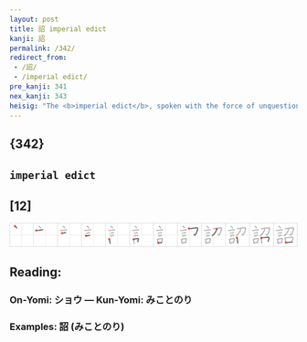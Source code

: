 ```yaml
---
layout: post
title: 詔 imperial edict
kanji: 詔
permalink: /342/
redirect_from:
 - /詔/
 - /imperial edict/
pre_kanji: 341
nex_kanji: 343
heisig: "The <b>imperial edict</b>, spoken with the force of unquestionable law, is made up of <i>words</i> intended to <i>seduce</i> the masses - be it through fear or respect - to follow obediently."
---
```


## {342}

## `imperial edict`

## [12]

<div class="stroke"><img src="../images/E8A994.png" /></div>

## Reading:

### On-Yomi: ショウ &mdash; Kun-Yomi: みことのり

### Examples: 詔 (みことのり)
